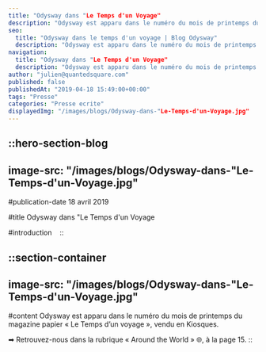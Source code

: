 ```yaml
---
title: "Odysway dans "Le Temps d'un Voyage"
description: "Odysway est apparu dans le numéro du mois de printemps du magazine papier \"Le Temps d'un voyage\", vendu en Kiosques."
seo:
  title: "Odysway dans le temps d'un voyage | Blog Odysway"
  description: "Odysway est apparu dans le numéro du mois de printemps du magazine papier \"Le Temps d'un voyage\", vendu en Kiosques."
navigation:
  title: "Odysway dans "Le Temps d'un Voyage"
  description: "Odysway est apparu dans le numéro du mois de printemps du magazine papier \"Le Temps d'un voyage\", vendu en Kiosques."
author: "julien@quantedsquare.com"
published: false
publishedAt: "2019-04-18 15:49:00+00:00"
tags: "Presse"
categories: "Presse ecrite"
displayedImg: "/images/blogs/Odysway-dans-"Le-Temps-d'un-Voyage.jpg"
---
```


::hero-section-blog
---
image-src: "/images/blogs/Odysway-dans-"Le-Temps-d'un-Voyage.jpg"
---
#publication-date
18 avril 2019

#title
Odysway dans "Le Temps d'un Voyage

#introduction
  
::

::section-container
---
image-src: "/images/blogs/Odysway-dans-"Le-Temps-d'un-Voyage.jpg"
---
#content
Odysway est apparu dans le numéro du mois de printemps du magazine papier « Le Temps d’un voyage », vendu en Kiosques.

➡ Retrouvez-nous dans la rubrique « Around the World » 🌐, à la page 15.
::
